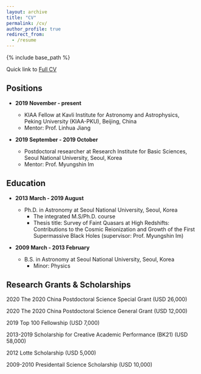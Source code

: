 ```yaml
---
layout: archive
title: "CV"
permalink: /cv/
author_profile: true
redirect_from:
  - /resume
---
```


{% include base_path %}

Quick link to [Full CV](http://yongjungkim.github.io/files/CV_YongjungKim.pdf)

## Positions

* **2019 November - present**
  * KIAA Fellow at Kavli Institute for Astronomy and Astrophysics, Peking University (KIAA-PKU), Beijing, China
  * Mentor: Prof. Linhua Jiang

* **2019 September - 2019 October**
  * Postdoctoral researcher at Research Institute for Basic Sciences, Seoul National University, Seoul, Korea
  * Mentor: Prof. Myungshin Im

## Education

* **2013 March - 2019 August**
  * Ph.D. in Astronomy at Seoul National University, Seoul, Korea
    * The integrated M.S/Ph.D. course
    * Thesis title: Survey of Faint Quasars at High Redshifts: Contributions to the Cosmic Reionization and Growth of the First Supermassive Black Holes (supervisor: Prof. Myungshin Im)
  
* **2009 March - 2013 February**
  * B.S. in Astronomy at Seoul National University, Seoul, Korea
    * Minor: Physics

## Research Grants & Scholarships

2020 The 2020 China Postdoctoral Science Special Grant (USD 26,000)

2020 The 2020 China Postdoctoral Science General Grant (USD 12,000)

2019  Top 100 Fellowship (USD 7,000)

2013-2019 Scholarship for Creative Academic Performance (BK21) (USD 58,000)

2012 Lotte Scholarship (USD 5,000)

2009-2010 Presidentail Science Scholarship (USD 10,000)

